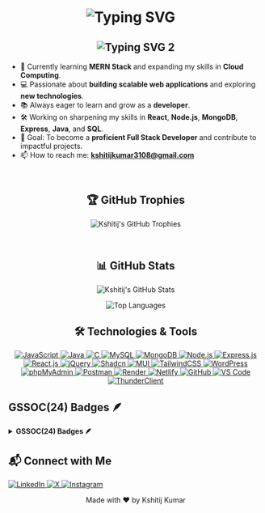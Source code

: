 <h1 align="center" style="margin-right: 20px;">
  <img src="https://readme-typing-svg.demolab.com?font=Montserrat&weight=800&size=40&pause=1000&center=true&vCenter=true&width=600&lines=Hi+%F0%9F%91%8B;I'm+Kshitij;I'm+Kshitij+Kumar&color=1e90ff&color2=a855f7" alt="Typing SVG" />
</h1>


<h2 align="center">
  <img src="https://readme-typing-svg.demolab.com/?font=Montserrat&weight=800&size=28&pause=1000&center=true&vCenter=true&width=600&lines=%F0%9F%9A%80+Aspiring+Full+Stack+Developer&color=1E90FF" alt="Typing SVG 2" />
</h2>


<ul>
  <li>🌱 Currently learning <b>MERN Stack</b> and expanding my skills in <b>Cloud Computing</b>.</li>
  <li>💻 Passionate about <b>building scalable web applications</b> and exploring <b>new technologies</b>.</li>
  <li>📚 Always eager to learn and grow as a <b>developer</b>.</li>
  <li>🛠️ Working on sharpening my skills in <b>React</b>, <b>Node.js</b>, <b>MongoDB</b>, <b>Express</b>, <b>Java</b>, and <b>SQL</b>.</li>
  <li>🎯 Goal: To become a <b>proficient Full Stack Developer</b> and contribute to impactful projects.</li>
<li>📫 How to reach me: <b><a href="mailto:kshitijkumar3108@gmail.com">kshitijkumar3108@gmail.com</a></b></li>

</ul>

<br/>

<h2 align="center">🏆 GitHub Trophies</h2>

<p align="center">
  <img src="https://github-profile-trophy.vercel.app/?username=Kshitijkr31" alt="Kshitij's GitHub Trophies" />
</p>

<br/>

<h2 align="center">📊 GitHub Stats</h2>

<p align="center">
  <img src="https://github-readme-stats.vercel.app/api?username=Kshitijkr31&show_icons=true&theme=tokyonight" alt="Kshitij's GitHub Stats" />
</p>

<p align="center">
  <img src="https://github-readme-stats.vercel.app/api/top-langs/?username=Kshitijkr31&layout=compact&theme=tokyonight" alt="Top Languages" />
</p>

<h2 align="center">🛠️ Technologies & Tools</h2>
<p align="center">
  <!-- JavaScript -->
  <a href="https://developer.mozilla.org/en-US/docs/Web/JavaScript" target="_blank">
    <img src="https://img.shields.io/badge/JavaScript-F7DF1E?style=flat&logo=javascript&logoColor=black" alt="JavaScript" width="120" />
  </a>
  <!-- Java -->
  <a href="https://www.java.com/en/" target="_blank">
    <img src="https://img.shields.io/badge/Java-007396?style=flat&logo=java&logoColor=white" alt="Java" width="120" />
  </a>
  <!-- C -->
  <a href="https://en.wikipedia.org/wiki/C_(programming_language)" target="_blank">
    <img src="https://img.shields.io/badge/C-00599C?style=flat&logo=c&logoColor=white" alt="C" width="120" />
  </a>
  <!-- MySQL -->
  <a href="https://www.mysql.com/" target="_blank">
    <img src="https://img.shields.io/badge/MySQL-4479A1?style=flat&logo=mysql&logoColor=white" alt="MySQL" width="120" />
  </a>
  <!-- MongoDB -->
  <a href="https://www.mongodb.com/" target="_blank">
    <img src="https://img.shields.io/badge/MongoDB-47A248?style=flat&logo=mongodb&logoColor=white" alt="MongoDB" width="120" />
  </a>
  <!-- Node.js -->
  <a href="https://nodejs.org/" target="_blank">
    <img src="https://img.shields.io/badge/Node.js-339933?style=flat&logo=node.js&logoColor=white" alt="Node.js" width="120" />
  </a>
  <!-- Express.js -->
  <a href="https://expressjs.com/" target="_blank">
    <img src="https://img.shields.io/badge/Express.js-000000?style=flat&logo=express&logoColor=white" alt="Express.js" width="120" />
  </a>
  <!-- React.js -->
  <a href="https://reactjs.org/" target="_blank">
    <img src="https://img.shields.io/badge/React-61DAFB?style=flat&logo=react&logoColor=white" alt="React.js" width="120" />
  </a>
  <!-- jQuery -->
  <a href="https://jquery.com/" target="_blank">
    <img src="https://img.shields.io/badge/jQuery-0769AD?style=flat&logo=jquery&logoColor=white" alt="jQuery" width="120" />
  </a>
  <!-- Shadcn -->
  <a href="https://github.com/shadcn/ui" target="_blank">
    <img src="https://img.shields.io/badge/Shadcn-000000?style=flat&logo=shadcn&logoColor=white" alt="Shadcn" width="120" />
  </a>
  <!-- MUI -->
  <a href="https://mui.com/" target="_blank">
    <img src="https://img.shields.io/badge/MUI-007FFF?style=flat&logo=mui&logoColor=white" alt="MUI" width="120" />
  </a>
  <!-- TailwindCSS -->
  <a href="https://tailwindcss.com/" target="_blank">
    <img src="https://img.shields.io/badge/TailwindCSS-38B2AC?style=flat&logo=tailwindcss&logoColor=white" alt="TailwindCSS" width="120" />
  </a>
  <!-- WordPress -->
  <a href="https://wordpress.org/" target="_blank">
    <img src="https://img.shields.io/badge/WordPress-21759B?style=flat&logo=wordpress&logoColor=white" alt="WordPress" width="120" />
  </a>
  <!-- phpMyAdmin -->
  <a href="https://www.phpmyadmin.net/" target="_blank">
    <img src="https://img.shields.io/badge/phpMyAdmin-6F4F97?style=flat&logo=phpmyadmin&logoColor=white" alt="phpMyAdmin" width="120" />
  </a>
  <!-- Postman -->
  <a href="https://www.postman.com/" target="_blank">
    <img src="https://img.shields.io/badge/Postman-FF6C37?style=flat&logo=postman&logoColor=white" alt="Postman" width="120" />
  </a>
  <!-- Render -->
  <a href="https://render.com/" target="_blank">
    <img src="https://img.shields.io/badge/Render-8B5CF6?style=flat&logo=render&logoColor=white" alt="Render" width="120" />
  </a>
  <!-- Netlify -->
  <a href="https://www.netlify.com/" target="_blank">
    <img src="https://img.shields.io/badge/Netlify-00C7B7?style=flat&logo=netlify&logoColor=white" alt="Netlify" width="120" />
  </a>
  <!-- GitHub -->
  <a href="https://github.com/" target="_blank">
    <img src="https://img.shields.io/badge/GitHub-181717?style=flat&logo=github&logoColor=white" alt="GitHub" width="120" />
  </a>
  <!-- VS Code -->
  <a href="https://code.visualstudio.com/" target="_blank">
    <img src="https://img.shields.io/badge/VS_Code-0078D4?style=flat&logo=visualstudiocode&logoColor=white" alt="VS Code" width="120" />
  </a>
  <!-- ThunderClient -->
  <a href="https://www.thunderclient.io/" target="_blank">
    <img src="https://img.shields.io/badge/ThunderClient-FF6F00?style=flat&logo=thunderclient&logoColor=white" alt="ThunderClient" width="120" />
  </a>
</p>



## GSSOC(24) Badges 🪶
<details>	
 <summary><b>GSSOC(24) Badges 🪶</b></summary><br>
<div style='display:flex; align-items:center; gap: 10px;' align='center'><a href="https://gssoc.girlscript.tech/leaderboard">
<img src="https://raw.githubusercontent.com/GSSoC24/Postman-Challenge/main/docs/assets/Postman%20White.png" width="100px" height="100px" />
  <img src="https://raw.githubusercontent.com/GSSoC24/Postman-Challenge/main/docs/assets/1.png" width="100px" height="100px" />
  <img src="https://raw.githubusercontent.com/GSSoC24/Postman-Challenge/main/docs/assets/2.png" width="100px" height="100px" />
  <img src="https://raw.githubusercontent.com/GSSoC24/Postman-Challenge/main/docs/assets/3.png" width="100px" height="100px" />
  <img src="https://raw.githubusercontent.com/GSSoC24/Postman-Challenge/main/docs/assets/4.png" width="100px" height="100px" />
  <img src="https://raw.githubusercontent.com/GSSoC24/Postman-Challenge/main/docs/assets/5.png" width="100px" height="100px" />
  <img src="https://raw.githubusercontent.com/GSSoC24/Postman-Challenge/main/docs/assets/6.png" width="105px" height="105px" />
  <img src="https://raw.githubusercontent.com/GSSoC24/Postman-Challenge/main/docs/assets/7.png" width="100px" height="100px" />
  <img src="https://raw.githubusercontent.com/GSSoC24/Postman-Challenge/main/docs/assets/8.png" width="100px" height="100px" />
  <img src="https://raw.githubusercontent.com/GSSoC24/Contributor/refs/heads/main/assets/Code%20Luminary.png" width="105px" height="105px" />
  <img src="https://raw.githubusercontent.com/GSSoC24/Contributor/refs/heads/main/assets/Git%20Explorer.png" width="100px" height="100px" />
  <img src="https://raw.githubusercontent.com/GSSoC24/Contributor/refs/heads/main/assets/Pull%20Expert.png" width="100px" height="100px" /></a>
</div>
</details>

<h2>📬 Connect with Me</h2>

<p>
  <a href="https://linkedin.com/in/kshitij-kumar-81b699204/" target="_blank">
    <img src="https://cdn.jsdelivr.net/gh/devicons/devicon/icons/linkedin/linkedin-original.svg" alt="LinkedIn" width="40" height="40"/>
  </a>
  
  <a href="https://x.com/kshitijkumar31" target="_blank">
       <img src="https://img.freepik.com/free-vector/new-2023-twitter-logo-x-icon-design_1017-45418.jpg" alt="X" width="40" height="40" />
  </a>
  
  <a href="https://www.instagram.com/kshitijkrofficial_" target="_blank">
    <img src="https://cdn-icons-png.flaticon.com/512/2111/2111463.png" alt="Instagram" width="40" height="40"/>
  </a>
</p>
<p align="center">Made with ❤️ by Kshitij Kumar</p>
